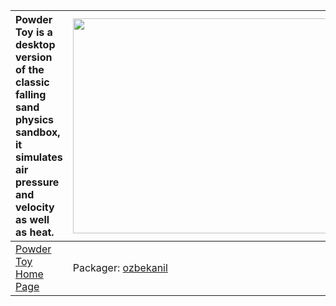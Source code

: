 | Powder Toy is a desktop version of the classic falling sand physics sandbox, it simulates air pressure and velocity as well as heat. | <a href='http://www.youtube.com/watch?feature=player_embedded&v=Jdf2JSKHWe0' target='_blank'><img src='http://img.youtube.com/vi/Jdf2JSKHWe0/0.jpg' width='425' height=344 /></a> |
|:-------------------------------------------------------------------------------------------------------------------------------------|:----------------------------------------------------------------------------------------------------------------------------------------------------------------------------------|
|[Powder Toy Home Page](http://powdertoy.co.uk/)| Packager: [ozbekanil](ozbekanil.md) |